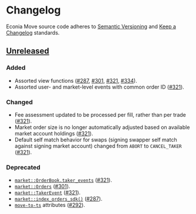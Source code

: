 # Changelog

Econia Move source code adheres to [Semantic Versioning] and [Keep a Changelog] standards.

## [Unreleased]

### Added

- Assorted view functions ([#287], [#301], [#321], [#334]).
- Assorted user- and market-level events with common order ID ([#321]).

### Changed

- Fee assessment updated to be processed per fill, rather than per trade ([#321]).
- Market order size is no longer automatically adjusted based on available market account holdings ([#321]).
- Default self match behavior for swaps (signing swapper self match against signing market account) changed from `ABORT` to `CANCEL_TAKER` ([#321]).

### Deprecated

- [`market::OrderBook.taker_events`](https://github.com/econia-labs/econia/blob/v4.0.2-audited/src/move/econia/sources/market.move#L587) ([#321]).
- [`market::Orders`](https://github.com/econia-labs/econia/blob/v4.0.2-audited/src/move/econia/sources/market.move#L3337) ([#301]).
- [`market::TakerEvent`](https://github.com/econia-labs/econia/blob/v4.0.2-audited/src/move/econia/sources/market.move#L600) ([#321]).
- [`market::index_orders_sdk()`](https://github.com/econia-labs/econia/blob/v4.0.2-audited/src/move/econia/sources/market.move#L3362) ([#287]).
- [`move-to-ts`](https://github.com/hippospace/move-to-ts) attributes ([#292]).

[#287]: https://github.com/econia-labs/econia/pull/287
[#292]: https://github.com/econia-labs/econia/pull/292
[#301]: https://github.com/econia-labs/econia/pull/301
[#321]: https://github.com/econia-labs/econia/pull/321
[#334]: https://github.com/econia-labs/econia/pull/334
[keep a changelog]: https://keepachangelog.com/en/1.0.0/
[semantic versioning]: https://semver.org/spec/v2.0.0.html
[unreleased]: https://github.com/econia-labs/econia/compare/v4.0.2-audited...HEAD
